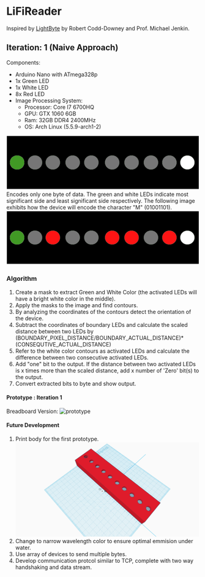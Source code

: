 # LiFiReader
Inspired  by [LightByte](https://vgrserver.eecs.yorku.ca/~jenkin/papers/2018/icinco2018codd.pdf) by Robert Codd-Downey and Prof. Michael Jenkin.
## Iteration: 1 (Naive Approach)
   Components:
   * Arduino Nano with ATmega328p
   * 1x Green LED
   * 1x White LED
   * 8x Red LED
   * Image Processing System:
      * Processor: Core I7 6700HQ
      * GPU: GTX 1060 6GB
      * Ram: 32GB DDR4 2400MHz
      * OS: Arch Linux (5.5.9-arch1-2)
      
![LiFi](https://raw.githubusercontent.com/mahir1010/LiFiReader/SCRSHOT/LiFi%20OFF.png)
Encodes only one byte of data. The green and white LEDs indicate most significant side and least significant side respectively. 
The following image exhibits how the device will encode the character "M" (01001101).
![LiFi](https://raw.githubusercontent.com/mahir1010/LiFiReader/SCRSHOT/LiFi%20M.png)
   
### Algorithm
   1. Create a mask to extract Green and White Color (the activated LEDs will have a bright white color in the middle).
   2. Apply the masks to the image and find contours.
   3. By analyzing the coordinates of the contours detect the orientation of the device.
   4. Subtract the coordinates of boundary LEDs and calculate the scaled distance between two LEDs by (BOUNDARY_PIXEL_DISTANCE/BOUNDARY_ACTUAL_DISTANCE)*(CONSEQUTIVE_ACTUAL_DISTANCE)
   5. Refer to the white color contours as activated LEDs and calculate the difference between two consecutive activated LEDs. 
   6. Add "one" bit to the output. If the distance between two activated LEDs is x times more than the scaled distance, add x number of 'Zero' bit(s) to the output.
   7. Convert extracted bits to byte and show output.
   
#### Prototype : Iteration 1
   Breadboard Version:
   ![prototype](https://raw.githubusercontent.com/mahir1010/LiFiReader/SCRSHOT/LiFi.gif)

   
#### Future Development
    
   1. Print body for the first prototype.
      ![model](https://raw.githubusercontent.com/mahir1010/LiFiReader/SCRSHOT/3D%20Model.png)
   2. Change to narrow wavelength color to ensure optimal emmision under water.
   3. Use array of devices to send multiple bytes.
   4. Develop communication protcol similar to TCP, complete with two way handshaking and data stream.
